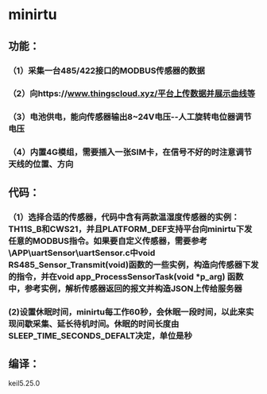 # minirtu
## 功能：
### （1）采集一台485/422接口的MODBUS传感器的数据
### （2）向https://www.thingscloud.xyz/平台上传数据并展示曲线等
### （3）电池供电，能向传感器输出8~24V电压--人工旋转电位器调节电压
### （4）内置4G模组，需要插入一张SIM卡，在信号不好的时注意调节天线的位置、方向

## 代码：
### （1）选择合适的传感器，代码中含有两款温湿度传感器的实例：TH11S_B和CWS21，并且PLATFORM_DEF支持平台向minirtu下发任意的MODBUS指令。如果要自定义传感器，需要参考\APP\uartSensor\uartSensor.c中void RS485_Sensor_Transmit(void)函数的一些实例，构造向传感器下发的指令，并在void app_ProcessSensorTask(void *p_arg) 函数中，参考实例，解析传感器返回的报文并构造JSON上传给服务器
### (2)设置休眠时间，minirtu每工作60秒，会休眠一段时间，以此来实现间歇采集、延长待机时间。休眠的时间长度由SLEEP_TIME_SECONDS_DEFALT决定，单位是秒

## 编译：
keil5.25.0
